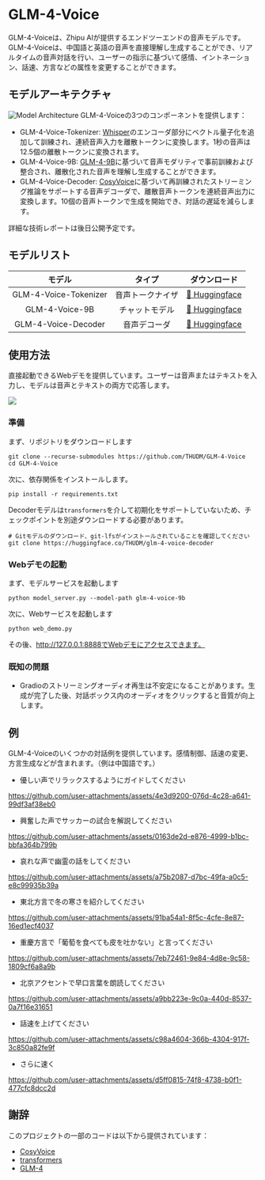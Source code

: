 # GLM-4-Voice
GLM-4-Voiceは、Zhipu AIが提供するエンドツーエンドの音声モデルです。GLM-4-Voiceは、中国語と英語の音声を直接理解し生成することができ、リアルタイムの音声対話を行い、ユーザーの指示に基づいて感情、イントネーション、話速、方言などの属性を変更することができます。

## モデルアーキテクチャ

![Model Architecture](./resources/architecture.jpeg)
GLM-4-Voiceの3つのコンポーネントを提供します：
* GLM-4-Voice-Tokenizer: [Whisper](https://github.com/openai/whisper)のエンコーダ部分にベクトル量子化を追加して訓練され、連続音声入力を離散トークンに変換します。1秒の音声は12.5個の離散トークンに変換されます。
* GLM-4-Voice-9B: [GLM-4-9B](https://github.com/THUDM/GLM-4)に基づいて音声モダリティで事前訓練および整合され、離散化された音声を理解し生成することができます。
* GLM-4-Voice-Decoder: [CosyVoice](https://github.com/FunAudioLLM/CosyVoice)に基づいて再訓練されたストリーミング推論をサポートする音声デコーダで、離散音声トークンを連続音声出力に変換します。10個の音声トークンで生成を開始でき、対話の遅延を減らします。

詳細な技術レポートは後日公開予定です。

## モデルリスト
|         モデル         | タイプ |      ダウンロード      |
|:---------------------:| :---: |:------------------:|
| GLM-4-Voice-Tokenizer | 音声トークナイザ | [🤗 Huggingface](https://huggingface.co/THUDM/glm-4-voice-tokenizer) |
|    GLM-4-Voice-9B     | チャットモデル |  [🤗 Huggingface](https://huggingface.co/THUDM/glm-4-voice-9b)
| GLM-4-Voice-Decoder   | 音声デコーダ |  [🤗 Huggingface](https://huggingface.co/THUDM/glm-4-voice-decoder)

## 使用方法
直接起動できるWebデモを提供しています。ユーザーは音声またはテキストを入力し、モデルは音声とテキストの両方で応答します。

![](resources/web_demo.png)

### 準備
まず、リポジトリをダウンロードします
```shell
git clone --recurse-submodules https://github.com/THUDM/GLM-4-Voice
cd GLM-4-Voice
```
次に、依存関係をインストールします。
```shell
pip install -r requirements.txt
```
Decoderモデルは`transformers`を介して初期化をサポートしていないため、チェックポイントを別途ダウンロードする必要があります。

```shell
# Gitモデルのダウンロード、git-lfsがインストールされていることを確認してください
git clone https://huggingface.co/THUDM/glm-4-voice-decoder
```

### Webデモの起動
まず、モデルサービスを起動します
```shell
python model_server.py --model-path glm-4-voice-9b
```

次に、Webサービスを起動します
```shell
python web_demo.py
```
その後、http://127.0.0.1:8888でWebデモにアクセスできます。

### 既知の問題
* Gradioのストリーミングオーディオ再生は不安定になることがあります。生成が完了した後、対話ボックス内のオーディオをクリックすると音質が向上します。

## 例
GLM-4-Voiceのいくつかの対話例を提供しています。感情制御、話速の変更、方言生成などが含まれます。（例は中国語です。）

* 優しい声でリラックスするようにガイドしてください

https://github.com/user-attachments/assets/4e3d9200-076d-4c28-a641-99df3af38eb0

* 興奮した声でサッカーの試合を解説してください

https://github.com/user-attachments/assets/0163de2d-e876-4999-b1bc-bbfa364b799b

* 哀れな声で幽霊の話をしてください

https://github.com/user-attachments/assets/a75b2087-d7bc-49fa-a0c5-e8c99935b39a

* 東北方言で冬の寒さを紹介してください

https://github.com/user-attachments/assets/91ba54a1-8f5c-4cfe-8e87-16ed1ecf4037

* 重慶方言で「葡萄を食べても皮を吐かない」と言ってください

https://github.com/user-attachments/assets/7eb72461-9e84-4d8e-9c58-1809cf6a8a9b

* 北京アクセントで早口言葉を朗読してください

https://github.com/user-attachments/assets/a9bb223e-9c0a-440d-8537-0a7f16e31651

  * 話速を上げてください

https://github.com/user-attachments/assets/c98a4604-366b-4304-917f-3c850a82fe9f

  * さらに速く

https://github.com/user-attachments/assets/d5ff0815-74f8-4738-b0f1-477cfc8dcc2d

## 謝辞
このプロジェクトの一部のコードは以下から提供されています：
* [CosyVoice](https://github.com/FunAudioLLM/CosyVoice)
* [transformers](https://github.com/huggingface/transformers)
* [GLM-4](https://github.com/THUDM/GLM-4)
